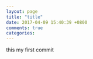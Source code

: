 ```yaml
---
layout: page
title: "title"
date: 2017-04-09 15:40:39 +0800
comments: true
categories: 
---
```


this my first commit 